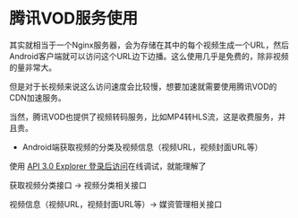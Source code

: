 # 腾讯VOD服务使用

其实就相当于一个Nginx服务器，会为存储在其中的每个视频生成一个URL，然后Android客户端就可以访问这个URL边下边播。这么使用几乎是免费的，除非视频的量非常大。

但是对于长视频来说这么访问速度会比较慢，想要加速就需要使用腾讯VOD的CDN加速服务。

当然，腾讯VOD也提供了视频转码服务，比如MP4转HLS流，这是收费服务，并且贵。



* Android端获取视频的分类及视频信息（视频URL，视频封面URL等）

使用 [API 3.0 Explorer 登录后访问](https://console.cloud.tencent.com/api/explorer?Product=vod&Version=2018-07-17&Action=PullEvents&SignVersion=)在线调试，就能理解了

获取视频分类接口 -> 视频分类相关接口

视频信息（视频URL，视频封面URL等）-> 媒资管理相关接口




